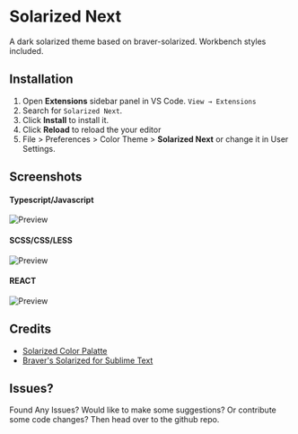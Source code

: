# Solarized Next

A dark solarized theme based on braver-solarized. Workbench styles included.

## Installation

1. Open **Extensions** sidebar panel in VS Code. `View → Extensions`
2. Search for `Solarized Next`.
3. Click **Install** to install it.
4. Click **Reload** to reload the your editor
5. File > Preferences > Color Theme > **Solarized Next** or change it in User Settings.

## Screenshots

#### Typescript/Javascript

![Preview](https://raw.githubusercontent.com/quantumkv/solarized-next/master/screenshots/screen3.png)

#### SCSS/CSS/LESS

![Preview](https://raw.githubusercontent.com/quantumkv/solarized-next/master/screenshots/screen1.png)

#### REACT

![Preview](https://raw.githubusercontent.com/quantumkv/solarized-next/master/screenshots/screen2.png)

## Credits
- [Solarized Color Palatte](http://ethanschoonover.com/solarized)
- [Braver's Solarized for Sublime Text](https://github.com/braver/Solarized)

## Issues?
Found Any Issues? Would like to make some suggestions? Or contribute some code changes?
Then head over to the github repo.